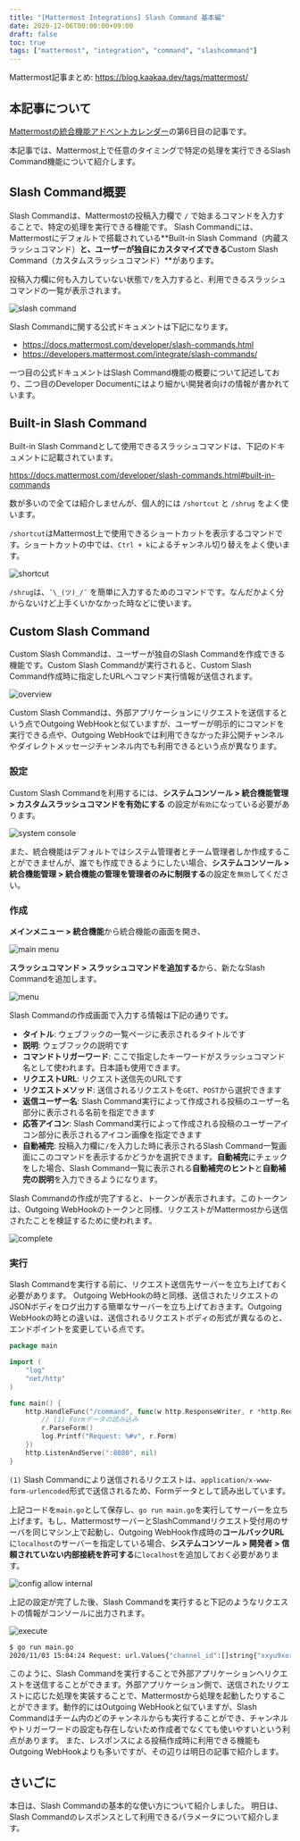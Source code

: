 ```yaml
---
title: "[Mattermost Integrations] Slash Command 基本編"
date: 2020-12-06T00:00:00+09:00
draft: false
toc: true
tags: ["mattermost", "integration", "command", "slashcommand"]
---
```


Mattermost記事まとめ: https://blog.kaakaa.dev/tags/mattermost/

## 本記事について

[Mattermostの統合機能アドベントカレンダー](https://qiita.com/advent-calendar/2020/mattermost-integrations)の第6日目の記事です。

本記事では、Mattermost上で任意のタイミングで特定の処理を実行できるSlash Command機能について紹介します。

## Slash Command概要

Slash Commandは、Mattermostの投稿入力欄で `/` で始まるコマンドを入力することで、特定の処理を実行できる機能です。
Slash Commandには、Mattermostにデフォルトで搭載されている**Built-in Slash Command（内蔵スラッシュコマンド）**と、ユーザーが独自にカスタマイズできる**Custom Slash Command（カスタムスラッシュコマンド）**があります。

投稿入力欄に何も入力していない状態で`/`を入力すると、利用できるスラッシュコマンドの一覧が表示されます。

![slash command](https://blog.kaakaa.dev/images/posts/advent-calendar-2020/day6/slash-command.png)

Slash Commandに関する公式ドキュメントは下記になります。

* https://docs.mattermost.com/developer/slash-commands.html
* https://developers.mattermost.com/integrate/slash-commands/

一つ目の公式ドキュメントはSlash Command機能の概要について記述しており、二つ目のDeveloper Documentにはより細かい開発者向けの情報が書かれています。


## Built-in Slash Command
Built-in Slash Commandとして使用できるスラッシュコマンドは、下記のドキュメントに記載されています。

https://docs.mattermost.com/developer/slash-commands.html#built-in-commands

数が多いので全ては紹介しませんが、個人的には `/shortcut` と `/shrug` をよく使います。

`/shortcut`はMattermost上で使用できるショートカットを表示するコマンドです。ショートカットの中では、`Ctrl + k`によるチャンネル切り替えをよく使います。

![shortcut](https://blog.kaakaa.dev/images/posts/advent-calendar-2020/day6/shortcut.png)

`/shrug`は、`¯\_(ツ)_/¯` を簡単に入力するためのコマンドです。なんだかよく分からないけど上手くいかなかった時などに使います。

## Custom Slash Command
Custom Slash Commandは、ユーザーが独自のSlash Commandを作成できる機能です。Custom Slash Commandが実行されると、Custom Slash Command作成時に指定したURLへコマンド実行情報が送信されます。

![overview](https://blog.kaakaa.dev/images/posts/advent-calendar-2020/day6/overview.drawio.png)

Custom Slash Commandは、外部アプリケーションにリクエストを送信するという点でOutgoing WebHookと似ていますが、ユーザーが明示的にコマンドを実行できる点や、Outgoing WebHookでは利用できなかった非公開チャンネルやダイレクトメッセージチャンネル内でも利用できるという点が異なります。

### 設定

Custom Slash Commandを利用するには、**システムコンソール > 統合機能管理 > カスタムスラッシュコマンドを有効にする** の設定が`有効`になっている必要があります。

![system console](https://blog.kaakaa.dev/images/posts/advent-calendar-2020/day6/config-slash-command.png)

また、統合機能はデフォルトではシステム管理者とチーム管理者しか作成することができませんが、誰でも作成できるようにしたい場合、**システムコンソール > 統合機能管理 > 統合機能の管理を管理者のみに制限する**の設定を`無効`してください。

### 作成

**メインメニュー > 統合機能**から統合機能の画面を開き、

![main menu](https://blog.kaakaa.dev/images/posts/advent-calendar-2020/day6/integration-menu.png)

**スラッシュコマンド > スラッシュコマンドを追加する**から、新たなSlash Commandを追加します。

![menu](https://blog.kaakaa.dev/images/posts/advent-calendar-2020/day6/slash-command-menu.png)

Slash Commandの作成画面で入力する情報は下記の通りです。

* **タイトル**: ウェブフックの一覧ページに表示されるタイトルです
* **説明**: ウェブフックの説明です
* **コマンドトリガーワード**: ここで指定したキーワードがスラッシュコマンド名として使われます。日本語も使用できます。
* **リクエストURL**: リクエスト送信先のURLです
* **リクエストメソッド**: 送信されるリクエストを`GET`、`POST`から選択できます
* **返信ユーザー名**: Slash Command実行によって作成される投稿のユーザー名部分に表示される名前を指定できます
* **応答アイコン**: Slash Command実行によって作成される投稿のユーザーアイコン部分に表示されるアイコン画像を指定できます
* **自動補完**: 投稿入力欄に`/`を入力した時に表示されるSlash Command一覧画面にこのコマンドを表示するかどうかを選択できます。**自動補完**にチェックをした場合、Slash Command一覧に表示される**自動補完のヒント**と**自動補完の説明**を入力できるようになります。

Slash Commandの作成が完了すると、トークンが表示されます。このトークンは、Outgoing WebHookのトークンと同様、リクエストがMattermostから送信されたことを検証するために使われます。

![complete](https://blog.kaakaa.dev/images/posts/advent-calendar-2020/day6/complete-slash-command.png)

### 実行

Slash Commandを実行する前に、リクエスト送信先サーバーを立ち上げておく必要があります。
Outgoing WebHookの時と同様、送信されたリクエストのJSONボディをログ出力する簡単なサーバーを立ち上げておきます。Outgoing WebHookの時との違いは、送信されるリクエストボディの形式が異なるのと、エンドポイントを変更している点です。

```go:main.go
package main

import (
	"log"
	"net/http"
)

func main() {
	http.HandleFunc("/command", func(w http.ResponseWriter, r *http.Request) {
		// (1) Formデータの読み込み
		r.ParseForm()
		log.Printf("Request: %#v", r.Form)
	})
	http.ListenAndServe(":8080", nil)
}
```

`(1)` Slash Commandにより送信されるリクエストは、`application/x-www-form-urlencoded`形式で送信されるため、Formデータとして読み出しています。

上記コードを`main.go`として保存し、`go run main.go`を実行してサーバーを立ち上げます。もし、MattermostサーバーとSlashCommandリクエスト受付用のサーバを同じマシン上で起動し、Outgoing WebHook作成時の**コールバックURL**に`localhost`のサーバーを指定している場合、**システムコンソール > 開発者 > 信頼されていない内部接続を許可する**に`localhost`を追加しておく必要があります。

![config allow internal](https://blog.kaakaa.dev/images/posts/advent-calendar-2020/day6/config-allow-internal.png)

上記の設定が完了した後、Slash Commandを実行すると下記のようなリクエストの情報がコンソールに出力されます。

![execute](https://blog.kaakaa.dev/images/posts/advent-calendar-2020/day6/execute-slash-command.png)

```bash
$ go run main.go 
2020/11/03 15:04:24 Request: url.Values{"channel_id":[]string{"xxyu9xoref8mjgy3s9i5y7776y"}, "channel_name":[]string{"slash-command"}, "command":[]string{"/サンプルコマンド"}, "response_url":[]string{"http://localhost:8065/hooks/commands/5xthz8jf67ggx8heopn1ay1tqe"}, "team_domain":[]string{"test"}, "team_id":[]string{"9d1xf4gg7fnibxs8fdw6fo5fre"}, "text":[]string{""}, "token":[]string{"8w7foap4ufrsfczda8uez51yxo"}, "trigger_id":[]string{"bm1udGhmOGs3ZmJmeGpmb3dnODZnY2NzaWU6ODd4OTN1bzhwZm56ZHJvOWt0Y21vYnBhMXI6MTYwNDM4MzQ2NDI4MTpNRVVDSUZ5Vjc0NmwrWWt3UVUrUkwrUzFaYWlTMStnYTZPa2ZsSzJtSTBBL2wzNThBaUVBOFpTY2hjblZLa05scVU0MVNmc2l0cEdGanpXWE9tREdKK2NTeUFiRURHYz0="}, "user_id":[]string{"87x93uo8pfnzdro9ktcmobpa1r"}, "user_name":[]string{"kaakaa"}}
```

このように、Slash Commandを実行することで外部アプリケーションへリクエストを送信することができます。外部アプリケーション側で、送信されたリクエストに応じた処理を実装することで、Mattermostから処理を起動したりすることができます。動作的にはOutgoing WebHookと似ていますが、Slash Commandはチーム内のどのチャンネルからも実行することができ、チャンネルやトリガーワードの設定も存在しないため作成者でなくても使いやすいという利点があります。
また、レスポンスによる投稿作成時に利用できる機能もOutgoing WebHookよりも多いですが、その辺りは明日の記事で紹介します。

## さいごに

本日は、Slash Commandの基本的な使い方について紹介しました。
明日は、Slash Commandのレスポンスとして利用できるパラメータについて紹介します。
